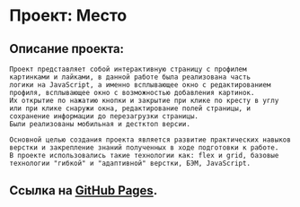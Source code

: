 # Проект: Место

## Описание проекта:
    Проект представляет собой интерактивную страницу с профилем
    картинками и лайками, в данной работе была реализована часть
    логики на JavaScript, а именно всплывающее окно с редактированием профиля, всплывающее окно с возможностью добавления картинок.
    Их открытие по нажатию кнопки и закрытие при клике по кресту в углу или при клике снаружи окна, редактирование полей страницы, и сохранение информации до перезагрузки страницы.
    Были реализованы мобильная и дестктоп версии.

    Основной целью создания проекта является развитие практических навыков верстки и закрепление знаний полученных в ходе подготовки к работе.
    В проекте использовались такие технологии как: flex и grid, базовые технологии "гибкой" и "адаптивной" верстки, БЭМ, JavaScript.

## Ссылка на [GitHub Pages](https://shark2448.github.io/mesto/).